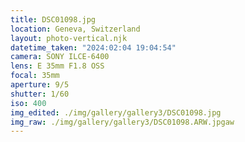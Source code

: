 ```yaml
---
title: DSC01098.jpg
location: Geneva, Switzerland
layout: photo-vertical.njk
datetime_taken: "2024:02:04 19:04:54"
camera: SONY ILCE-6400
lens: E 35mm F1.8 OSS
focal: 35mm
aperture: 9/5
shutter: 1/60
iso: 400
img_edited: ./img/gallery/gallery3/DSC01098.jpg
img_raw: ./img/gallery/gallery3/DSC01098.ARW.jpgaw
---
```

